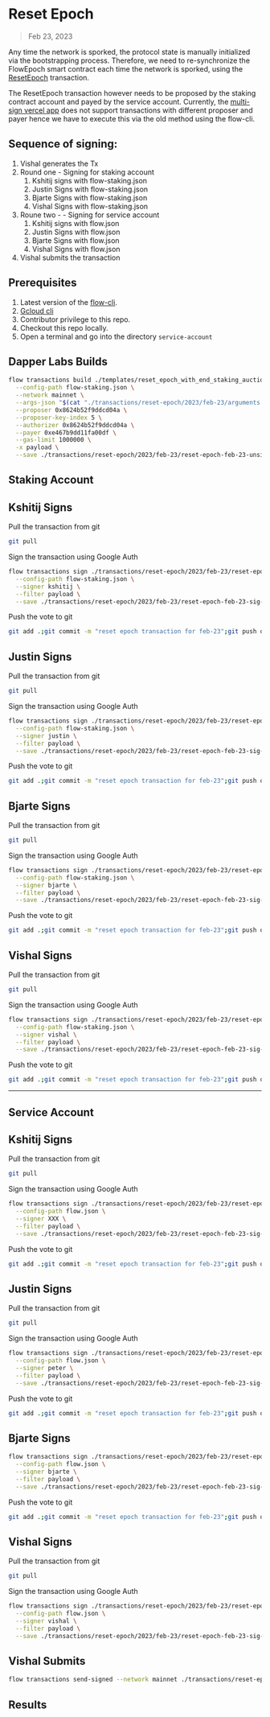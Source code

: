 # Reset Epoch

> Feb 23, 2023

Any time the network is sporked, the protocol state is manually initialized via the bootstrapping process.
Therefore, we need to re-synchronize the FlowEpoch smart contract each time the network is sporked, using the [ResetEpoch](../../../../templates/reset_epoch_with_end_staking_auction.cdc) transaction.

The ResetEpoch transaction however needs to be proposed by the staking contract account and payed by the service account.
Currently, the [multi-sign vercel app](https://flow-multisig-git-service-account-onflow.vercel.app/mainnet) does not support transactions with different proposer and payer hence we have to execute this via the old method using the flow-cli.

## Sequence of signing: 
1. Vishal generates the Tx
2. Round one - Signing for staking account
   1. Kshitij signs with flow-staking.json
   2. Justin Signs with flow-staking.json
   3. Bjarte Signs with flow-staking.json
   4. Vishal Signs with flow-staking.json
3. Roune two - - Signing for service account
   1. Kshitij signs with flow.json
   2. Justin Signs with flow.json
   3. Bjarte Signs with flow.json
   4. Vishal Signs with flow.json
4. Vishal submits the transaction

## Prerequisites
1. Latest version of the [flow-cli](https://developers.flow.com/tools/flow-cli).
2. [Gcloud cli](https://cloud.google.com/sdk/docs/install)
3. Contributor privilege to this repo.
4. Checkout this repo locally.
5. Open a terminal and go into the directory `service-account`

## Dapper Labs Builds

```sh
flow transactions build ./templates/reset_epoch_with_end_staking_auction.cdc \
  --config-path flow-staking.json \
  --network mainnet \
  --args-json "$(cat "./transactions/reset-epoch/2023/feb-23/arguments.json")" \
  --proposer 0x8624b52f9ddcd04a \
  --proposer-key-index 5 \
  --authorizer 0x8624b52f9ddcd04a \
  --payer 0xe467b9dd11fa00df \
  --gas-limit 1000000 \
  -x payload \
  --save ./transactions/reset-epoch/2023/feb-23/reset-epoch-feb-23-unsigned.rlp
```

## Staking Account

## Kshitij Signs

Pull the transaction from git
```sh
git pull
```

Sign the transaction using Google Auth
```sh
flow transactions sign ./transactions/reset-epoch/2023/feb-23/reset-epoch-feb-23-unsigned.rlp \
  --config-path flow-staking.json \
  --signer kshitij \
  --filter payload \
  --save ./transactions/reset-epoch/2023/feb-23/reset-epoch-feb-23-sig-1.rlp
```

Push the vote to git
```sh
git add .;git commit -m "reset epoch transaction for feb-23";git push origin main
```

## Justin Signs

Pull the transaction from git
```sh
git pull
```

Sign the transaction using Google Auth
```sh
flow transactions sign ./transactions/reset-epoch/2023/feb-23/reset-epoch-feb-23-sig-1.rlp \
  --config-path flow-staking.json \
  --signer justin \
  --filter payload \
  --save ./transactions/reset-epoch/2023/feb-23/reset-epoch-feb-23-sig-2.rlp
```

Push the vote to git
```sh
git add .;git commit -m "reset epoch transaction for feb-23";git push origin main
```

## Bjarte Signs

Pull the transaction from git
```sh
git pull
```

Sign the transaction using Google Auth
```sh
flow transactions sign ./transactions/reset-epoch/2023/feb-23/reset-epoch-feb-23-sig-2.rlp \
  --config-path flow-staking.json \
  --signer bjarte \
  --filter payload \
  --save ./transactions/reset-epoch/2023/feb-23/reset-epoch-feb-23-sig-3.rlp
```

Push the vote to git
```sh
git add .;git commit -m "reset epoch transaction for feb-23";git push origin main
```

## Vishal Signs

Pull the transaction from git
```sh
git pull
```

Sign the transaction using Google Auth
```sh
flow transactions sign ./transactions/reset-epoch/2023/feb-23/reset-epoch-feb-23-sig-3.rlp \
  --config-path flow-staking.json \
  --signer vishal \
  --filter payload \
  --save ./transactions/reset-epoch/2023/feb-23/reset-epoch-feb-23-sig-4.rlp
```

Push the vote to git
```sh
git add .;git commit -m "reset epoch transaction for feb-23";git push origin main
```

---

## Service Account
## Kshitij Signs

Pull the transaction from git
```sh
git pull
```

Sign the transaction using Google Auth
```sh
flow transactions sign ./transactions/reset-epoch/2023/feb-23/reset-epoch-feb-23-sig-4.rlp \
  --config-path flow.json \
  --signer XXX \
  --filter payload \
  --save ./transactions/reset-epoch/2023/feb-23/reset-epoch-feb-23-sig-5.rlp
```

Push the vote to git
```sh
git add .;git commit -m "reset epoch transaction for feb-23";git push origin main
```

## Justin Signs

Pull the transaction from git
```sh
git pull
```

Sign the transaction using Google Auth
```sh
flow transactions sign ./transactions/reset-epoch/2023/feb-23/reset-epoch-feb-23-sig-5.rlp \
  --config-path flow.json \
  --signer peter \
  --filter payload \
  --save ./transactions/reset-epoch/2023/feb-23/reset-epoch-feb-23-sig-6.rlp
```


Push the vote to git
```sh
git add .;git commit -m "reset epoch transaction for feb-23";git push origin main
```

## Bjarte Signs

```sh
flow transactions sign ./transactions/reset-epoch/2023/feb-23/reset-epoch-feb-23-sig-6.rlp \
  --config-path flow.json \
  --signer bjarte \
  --filter payload \
  --save ./transactions/reset-epoch/2023/feb-23/reset-epoch-feb-23-sig-7.rlp
```

Push the vote to git
```sh
git add .;git commit -m "reset epoch transaction for feb-23";git push origin main
```

## Vishal Signs

Pull the transaction from git
```sh
git pull
```

Sign the transaction using Google Auth
```sh
flow transactions sign ./transactions/reset-epoch/2023/feb-23/reset-epoch-feb-23-sig-7.rlp \
  --config-path flow.json \
  --signer vishal \
  --filter payload \
  --save ./transactions/reset-epoch/2023/feb-23/reset-epoch-feb-23-sig-complete.rlp
```

## Vishal Submits

```sh
flow transactions send-signed --network mainnet ./transactions/reset-epoch/2023/feb-23/reset-epoch-feb-23-sig-complete.rlp
```

## Results


